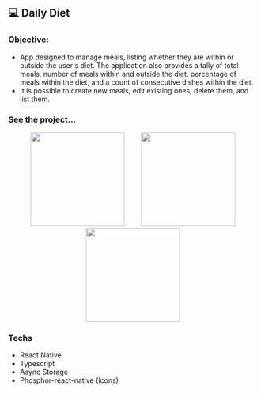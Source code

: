 ## 💻 Daily Diet 

### Objective:
- App designed to manage meals, listing whether they are within or outside the user's diet. The application also provides a tally of total meals, number of meals within and outside the diet, percentage of meals within the diet, and a count of consecutive dishes within the diet.
- It is possible to create new meals, edit existing ones, delete them, and list them.

### See the project...
<p align="center">
  <img src="./assets/turmas.png" width="190" hspace="15">
  <img src="./assets/nova.png" width="190" hspace="15">
  <img src="./assets/times.png" width="190" hspace="15">
</p>

### Techs
- React Native
- Typescript
- Async Storage
- Phosphor-react-native (Icons)
